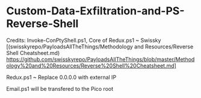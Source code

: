 # Custom-Data-Exfiltration-and-PS-Reverse-Shell

Credits: Invoke-ConPtyShell.ps1, Core of Redux.ps1 ~ Swissky [(swisskyrepo/PayloadsAllTheThings/Methodology and Resources/Reverse Shell Cheatsheet.md) https://github.com/swisskyrepo/PayloadsAllTheThings/blob/master/Methodology%20and%20Resources/Reverse%20Shell%20Cheatsheet.md]

Redux.ps1 ~ Replace 0.0.0.0 with external IP

Email.ps1 will be transfered to the Pico root
